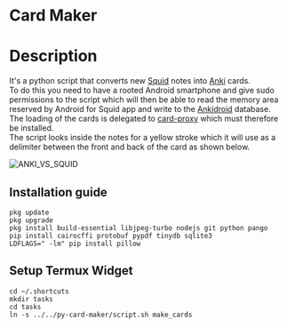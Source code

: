 # Card Maker
# Description

It's a python script that converts new [Squid](https://play.google.com/store/apps/details?id=com.steadfastinnovation.android.projectpapyrus) notes into [Anki](https://apps.ankiweb.net/) cards.\
To do this you need to have a rooted Android smartphone and give sudo permissions to the script which will then be able to read the memory area reserved by Android for Squid app and write to the [Ankidroid](https://play.google.com/store/apps/details?id=com.ichi2.anki) database.\
The loading of the cards is delegated to [card-proxy](https://github.com/ElModdy/card-proxy) which must therefore be installed.\
The script looks inside the notes for a yellow stroke which it will use as a delimiter between the front and back of the card as shown below.

![ANKI_VS_SQUID](https://user-images.githubusercontent.com/18534491/231198131-e7aa7993-b363-4b8b-8c2f-abad9626cf2e.jpg)

## Installation guide
```
pkg update
pkg upgrade
pkg install build-essential libjpeg-turbo nodejs git python pango
pip install cairocffi protobuf pypdf tinydb sqlite3
LDFLAGS=" -lm" pip install pillow
```

## Setup Termux Widget
```
cd ~/.shortcuts
mkdir tasks
cd tasks
ln -s ../../py-card-maker/script.sh make_cards
```

